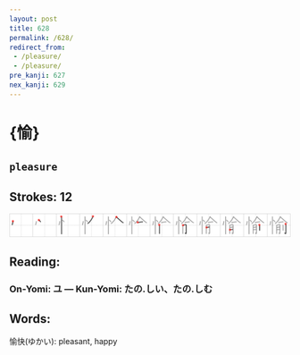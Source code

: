 ```yaml
---
layout: post
title: 628
permalink: /628/
redirect_from:
 - /pleasure/
 - /pleasure/
pre_kanji: 627
nex_kanji: 629
---
```


# {愉}

## `pleasure`

## Strokes: 12

<div class="stroke"><img src="../images/E68489.png" /></div>

## Reading:

### On-Yomi: ユ &mdash; Kun-Yomi: たの.しい、たの.しむ

## Words:

愉快(ゆかい): pleasant, happy
